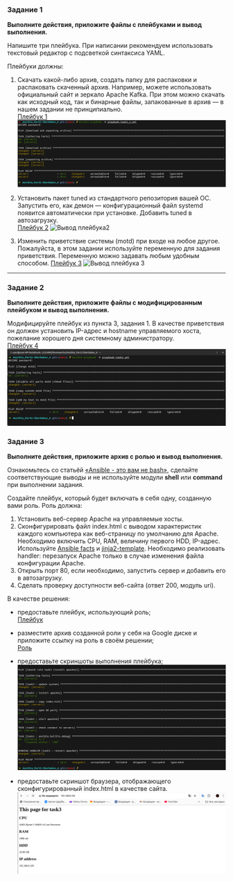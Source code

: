### Задание 1

**Выполните действия, приложите файлы с плейбуками и вывод выполнения.**

Напишите три плейбука. При написании рекомендуем использовать текстовый редактор с подсветкой синтаксиса YAML.

Плейбуки должны:

1. Cкачать какой-либо архив, создать папку для распаковки и распаковать скаченный архив. Например, можете использовать официальный сайт и зеркало Apache Kafka. При этом можно скачать как исходный код, так и бинарные файлы, запакованные в архив — в нашем задании не принципиально.  
   [Плейбук 1](https://github.com/bosozu/homeworks/blob/main/Ansible_Part2/playbook-task1_1.yml)  
   ![Вывод плейбука](https://github.com/bosozu/homeworks/blob/main/Ansible_Part2/images/task1_1.png)

2. Установить пакет tuned из стандартного репозитория вашей ОС. Запустить его, как демон — конфигурационный файл systemd появится автоматически при установке. Добавить tuned в автозагрузку.  
   [Плейбук 2](https://github.com/bosozu/homeworks/blob/main/Ansible_Part2/playbook-task1_2.yml)
   ![Вывод плeйбука2](https://github.com/bosozu/homeworks/blob/main/Ansible_Part2/images/task1-2.png)

3. Изменить приветствие системы (motd) при входе на любое другое. Пожалуйста, в этом задании используйте переменную для задания приветствия. Переменную можно задавать любым удобным способом.
   [Плейбук 3](https://github.com/bosozu/homeworks/blob/main/Ansible_Part2/playbook-task1_3.yml)
   ![Вывод плейбука 3](https://github.com/bosozu/homeworks/blob/main/Ansible_Part2/images/task1-3.png)

---

### Задание 2

**Выполните действия, приложите файлы с модифицированным плейбуком и вывод выполнения.**

Модифицируйте плейбук из пункта 3, задания 1. В качестве приветствия он должен установить IP-адрес и hostname управляемого хоста, пожелание хорошего дня системному администратору.  
   [Плейбук 4](https://github.com/bosozu/homeworks/blob/main/Ansible_Part2/playbook-task2.yml)
   ![Вывод плейбука](https://github.com/bosozu/homeworks/blob/main/Ansible_Part2/images/task2.png)

### Задание 3

**Выполните действия, приложите архив с ролью и вывод выполнения.**

Ознакомьтесь со статьёй [«Ansible - это вам не bash»](https://habr.com/ru/post/494738/), сделайте соответствующие выводы и не используйте модули **shell** или **command** при выполнении задания.

Создайте плейбук, который будет включать в себя одну, созданную вами роль. Роль должна:

1. Установить веб-сервер Apache на управляемые хосты.
2. Сконфигурировать файл index.html c выводом характеристик каждого компьютера как веб-страницу по умолчанию для Apache. Необходимо включить CPU, RAM, величину первого HDD, IP-адрес.
Используйте [Ansible facts](https://docs.ansible.com/ansible/latest/playbook_guide/playbooks_vars_facts.html) и [jinja2-template](https://linuxways.net/centos/how-to-use-the-jinja2-template-in-ansible/). Необходимо реализовать handler: перезапуск Apache только в случае изменения файла конфигурации Apache.
4. Открыть порт 80, если необходимо, запустить сервер и добавить его в автозагрузку.
5. Сделать проверку доступности веб-сайта (ответ 200, модуль uri).

В качестве решения:
- предоставьте плейбук, использующий роль;  
[Плейбук](https://github.com/bosozu/homeworks/blob/main/Ansible_Part2/playbook-task3.yml)

- разместите архив созданной роли у себя на Google диске и приложите ссылку на роль в своём решении;  
[Роль](https://github.com/bosozu/homeworks/tree/main/Ansible_Part2/roles/task3)

- предоставьте скриншоты выполнения плейбука;  
![Выполнение плейбука](https://github.com/bosozu/homeworks/blob/main/Ansible_Part2/images/task3-1.png)

- предоставьте скриншот браузера, отображающего сконфигурированный index.html в качестве сайта.  
![Скриншот браузера](https://github.com/bosozu/homeworks/blob/main/Ansible_Part2/images/task3-2.png)
